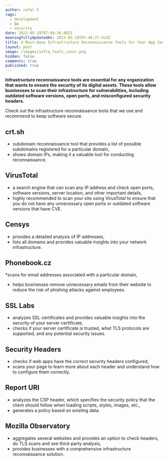 ```yaml
---
author: rafal h
tags:
  - development
  - QA
  - security
date: 2023-05-19T07:49:26.082Z
meaningfullyUpdatedAt: 2023-05-19T07:49:27.914Z
title: 8 Must-Have Infrastructure Reconnaissance Tools for Your App Security
layout: post
image: /images/infra_tools_cover.png
hidden: false
comments: true
published: true
---
```

**Infrastructure reconnaissance tools are essential for any organization that wants to ensure the security of its digital assets. These tools allow businesses to scan their infrastructure for vulnerabilities, including outdated software versions, open ports, and misconfigured security headers.**

<EbookDynamic sectionTitle='Eager to discover (even) more security tools? ' ebookName='25-Tools-And-Extra-Tactics-For-App-Security-Ebook.pdf' ebookDescription='Get our free ebook now and discover what else you can use to protect your digital products.'  ebookUrl='undefined'  ebookImage='/images/cover_ebook_security.png' ebookAlt='ebook security cover' />

Check out the infrastructure reconnaissance tools that we use and recommend to keep software secure.

## crt.sh

* subdomain reconnaissance tool that provides a list of possible subdomains registered for a particular domain,
* shows domain IPs, making it a valuable tool for conducting reconnaissance.

## VirusTotal

* a search engine that can scan any IP address and check open ports, software versions, server location, and other important details,
* highly recommended to scan your site using VirusTotal to ensure that you do not have any unnecessary open ports or outdated software versions that have CVE.

## Censys

* provides a detailed analysis of IP addresses,
* lists all domains and provides valuable insights into your network infrastructure.

## Phonebook.cz

\*scans for email addresses associated with a particular domain,

* helps businesses remove unnecessary emails from their website to reduce the risk of phishing attacks against employees.

## SSL Labs

* analyzes SSL certificates and provides valuable insights into the security of your server certificate,
* checks if your server certificate is trusted, what TLS protocols are supported, and any potential security issues.

## Security Headers

* checks if web apps have the correct security headers configured,
* scans your page to learn more about each header and understand how to configure them correctly.

## Report URI

* analyzes the CSP header, which specifies the security policy that the client should follow when loading scripts, styles, images, etc.,
* generates a policy based on existing data.

## Mozilla Observatory

* aggregates several websites and provides an option to check headers, do TLS scans and see third-party analysis,
* provides businesses with a comprehensive infrastructure reconnaissance solution.

<EbookDynamic sectionTitle='That’s not all!' ebookName='25-Tools-And-Extra-Tactics-For-App-Security-Ebook.pdf' ebookDescription='Expand your security toolkit by downloading our free ebook today. You will find plenty of useful tools to keep your data safe.'  ebookUrl='undefined'  ebookImage='/images/cover_ebook_security.png' ebookAlt='ebook security cover' />